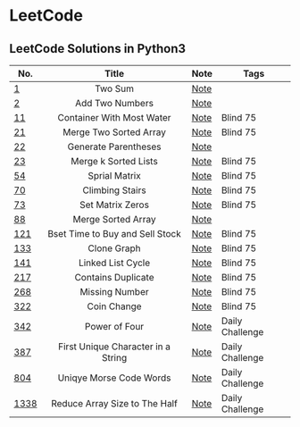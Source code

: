 # LeetCode

## LeetCode Solutions in Python3

| No. | Title | Note | Tags|
| ------------- |:-------------:| -------------| -------------|
| [1](https://leetcode.com/problems/two-sum/) | Two Sum | [Note](https://www.notion.so/jeewonkoo/1-Two-Sum-3b9351fdc47a4cdcafb58f5c1118017c) |  |
| [2](https://leetcode.com/problems/add-two-numbers/submissions/) | Add Two Numbers | [Note](https://www.notion.so/jeewonkoo/2-Add-Two-Numbers-81ef85a38abd4552a6f8a9aec541e18a) |  |
| [11](https://leetcode.com/problems/container-with-most-water/) | Container With Most Water | [Note](https://www.notion.so/jeewonkoo/11-Container-With-Most-Water-dcf1d37de2994e70a803800b981afcb7) | Blind 75 |
| [21](https://leetcode.com/problems/merge-two-sorted-lists/) | Merge Two Sorted Array | [Note](https://www.notion.so/jeewonkoo/0ccb17f9a7d84da2bf3b5f3c85242f01?v=5ecf425d37e241158c6f2c5a10d02547&p=5e986e3b7c754757b55c6a876424cfa6&pm=s) | Blind 75 |
| [22](https://leetcode.com/problems/generate-parentheses/) | Generate Parentheses | [Note](https://www.notion.so/jeewonkoo/22-Generate-Parentheses-1fff66a427d74e0cba5bed6c805c18ca) |  |
| [23](https://leetcode.com/problems/merge-k-sorted-lists/) | Merge k Sorted Lists | [Note](https://www.notion.so/jeewonkoo/23-Merge-k-Sorted-Lists-fe2127bd23bf464b9de06bd98683c30a) | Blind 75 |
| [54](https://leetcode.com/problems/spiral-matrix/) | Sprial Matrix | [Note](https://www.notion.so/jeewonkoo/54-Spiral-Matrix-4ba62b60740548f2807ab92768eb4d20) | Blind 75 |
| [70](https://leetcode.com/problems/climbing-stairs/) | Climbing Stairs | [Note](https://www.notion.so/jeewonkoo/70-Climbing-Stairs-f23050190629491e9ffb3730ab274fea) | Blind 75 |
| [73](https://leetcode.com/problems/set-matrix-zeroes/) | Set Matrix Zeros | [Note](https://www.notion.so/jeewonkoo/73-Set-Matrix-Zeros-9151ff09549447a3ac13b1b149043f24) | Blind 75 |
| [88](https://leetcode.com/problems/merge-sorted-array/) | Merge Sorted Array | [Note](https://www.notion.so/jeewonkoo/88-Merge-Sorted-Array-2e5663fe31d24ab99dd084e215868ea9) |  |
| [121](https://leetcode.com/problems/best-time-to-buy-and-sell-stock/) | Bset Time to Buy and Sell Stock | [Note](https://www.notion.so/jeewonkoo/121-Best-Time-to-Buy-and-Sell-Stock-0f5fbb3d9a7b4581b3dd220deb17bdaa) | Blind 75 |
| [133](https://leetcode.com/problems/clone-graph/) | Clone Graph | [Note](https://www.notion.so/jeewonkoo/133-Clone-Graph-f239349fa28b45e2a8f1ea30cff23865) | Blind 75 |
| [141](https://leetcode.com/problems/linked-list-cycle/) | Linked List Cycle | [Note](https://www.notion.so/jeewonkoo/141-Linked-List-Cycle-58527af5ac5348f2a28e231b75dc0c6d) | Blind 75 |
| [217](https://leetcode.com/problems/contains-duplicate/) | Contains Duplicate | [Note](https://www.notion.so/jeewonkoo/217-Contains-Duplicate-c099e416eebd425f89582e5e6f784570) | Blind 75 |
| [268](https://leetcode.com/problems/missing-number/) | Missing Number | [Note](https://www.notion.so/jeewonkoo/268-Missing-Number-3d777f86631f493e8f69a337a2df3683) | Blind 75 |
| [322](https://leetcode.com/problems/coin-change/) | Coin Change | [Note](https://www.notion.so/jeewonkoo/332-Coin-Change-f038e00cb0e04ebb9963135895706a3a) | Blind 75 |
| [342](https://leetcode.com/problems/power-of-four/) | Power of Four | [Note](https://www.notion.so/jeewonkoo/342-Power-of-Four-d28b97a0c740495c96508e13ae054875) | Daily Challenge |
| [387](https://leetcode.com/problems/first-unique-character-in-a-string/) | First Unique Character in a String | [Note](https://www.notion.so/jeewonkoo/387-First-Unique-Character-in-a-String-61a7a426fa894bbca4c1d4dc130d9050) | Daily Challenge |
| [804](https://leetcode.com/problems/unique-morse-code-words/) | Uniqye Morse Code Words | [Note](https://www.notion.so/jeewonkoo/804-Unique-Morse-Code-Words-8a64daa11ca14273b97ecedee712a139) | Daily Challenge |
| [1338](https://leetcode.com/problems/reduce-array-size-to-the-half/) | Reduce Array Size to The Half | [Note](https://www.notion.so/jeewonkoo/1338-Reduce-Array-Size-to-The-Half-b8b88a36216d47c8b15d3468e767dae4) | Daily Challenge |